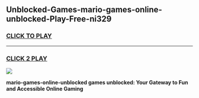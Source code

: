 
## Unblocked-Games-mario-games-online-unblocked-Play-Free-ni329
<h3>
<a href="https://premium76.site?title=mario-games-online-unblocked&ref=10A">CLICK TO PLAY</a></h3>
<hr>

<h3>
<a href="https://premium76.site?title=mario-games-online-unblocked&ref=10A">CLICK 2 PLAY</a>
  
</h3>

<a href="https://premium76.site?title=mario-games-online-unblocked&ref=10A"><img src="https://clearcache.store/games.png"></a>


**mario-games-online-unblocked games unblocked: Your Gateway to Fun and Accessible Online Gaming**
